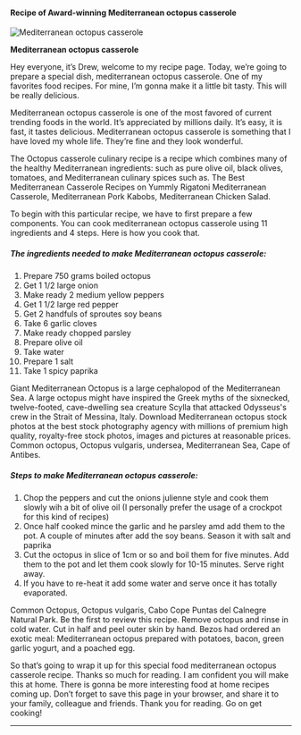             

#### Recipe of Award-winning Mediterranean octopus casserole

![Mediterranean octopus casserole](https://img-global.cpcdn.com/recipes/5997474169225216/751x532cq70/mediterranean-octopus-casserole-recipe-main-photo.jpg)

**Mediterranean octopus casserole**

Hey everyone, it’s Drew, welcome to my recipe page. Today, we’re going to prepare a special dish, mediterranean octopus casserole. One of my favorites food recipes. For mine, I’m gonna make it a little bit tasty. This will be really delicious.

Mediterranean octopus casserole is one of the most favored of current trending foods in the world. It’s appreciated by millions daily. It’s easy, it is fast, it tastes delicious. Mediterranean octopus casserole is something that I have loved my whole life. They’re fine and they look wonderful.

The Octopus casserole culinary recipe is a recipe which combines many of the healthy Mediterranean ingredients: such as pure olive oil, black olives, tomatoes, and Mediterranean culinary spices such as. The Best Mediterranean Casserole Recipes on Yummly Rigatoni Mediterranean Casserole, Mediterranean Pork Kabobs, Mediterranean Chicken Salad.

To begin with this particular recipe, we have to first prepare a few components. You can cook mediterranean octopus casserole using 11 ingredients and 4 steps. Here is how you cook that.

##### The ingredients needed to make Mediterranean octopus casserole:

1.  Prepare 750 grams boiled octopus
2.  Get 1 1/2 large onion
3.  Make ready 2 medium yellow peppers
4.  Get 1 1/2 large red pepper
5.  Get 2 handfuls of sproutes soy beans
6.  Take 6 garlic cloves
7.  Make ready chopped parsley
8.  Prepare olive oil
9.  Take water
10.  Prepare 1 salt
11.  Take 1 spicy paprika

Giant Mediterranean Octopus is a large cephalopod of the Mediterranean Sea. A large octopus might have inspired the Greek myths of the sixnecked, twelve-footed, cave-dwelling sea creature Scylla that attacked Odysseus's crew in the Strait of Messina, Italy. Download Mediterranean octopus stock photos at the best stock photography agency with millions of premium high quality, royalty-free stock photos, images and pictures at reasonable prices. Common octopus, Octopus vulgaris, undersea, Mediterranean Sea, Cape of Antibes.

##### Steps to make Mediterranean octopus casserole:

1.  Chop the peppers and cut the onions julienne style and cook them slowly wih a bit of olive oil (I personally prefer the usage of a crockpot for this kind of recipes)
2.  Once half cooked mince the garlic and he parsley amd add them to the pot. A couple of minutes after add the soy beans. Season it with salt and paprika
3.  Cut the octopus in slice of 1cm or so and boil them for five minutes. Add them to the pot and let them cook slowly for 10-15 minutes. Serve right away.
4.  If you have to re-heat it add some water and serve once it has totally evaporated.

Common Octopus, Octopus vulgaris, Cabo Cope Puntas del Calnegre Natural Park. Be the first to review this recipe. Remove octopus and rinse in cold water. Cut in half and peel outer skin by hand. Bezos had ordered an exotic meal: Mediterranean octopus prepared with potatoes, bacon, green garlic yogurt, and a poached egg.

So that’s going to wrap it up for this special food mediterranean octopus casserole recipe. Thanks so much for reading. I am confident you will make this at home. There is gonna be more interesting food at home recipes coming up. Don’t forget to save this page in your browser, and share it to your family, colleague and friends. Thank you for reading. Go on get cooking!

* * *